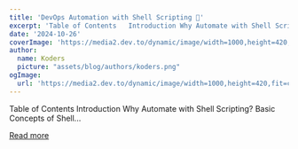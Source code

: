 ```yaml
---
title: 'DevOps Automation with Shell Scripting 🚀'
excerpt: 'Table of Contents   Introduction Why Automate with Shell Scripting?  Basic Concepts of Shell...'
date: '2024-10-26'
coverImage: 'https://media2.dev.to/dynamic/image/width=1000,height=420,fit=cover,gravity=auto,format=auto/https%3A%2F%2Fdev-to-uploads.s3.amazonaws.com%2Fuploads%2Farticles%2Fkgeaahzvsj8fpyvorvaz.png'
author:
  name: Koders
  picture: "assets/blog/authors/koders.png"
ogImage:
  url: 'https://media2.dev.to/dynamic/image/width=1000,height=420,fit=cover,gravity=auto,format=auto/https%3A%2F%2Fdev-to-uploads.s3.amazonaws.com%2Fuploads%2Farticles%2Fkgeaahzvsj8fpyvorvaz.png'
---
```


Table of Contents   Introduction Why Automate with Shell Scripting?  Basic Concepts of Shell...

[Read more](https://dev.to/prodevopsguytech/devops-automation-with-shell-scripting-1p69)
